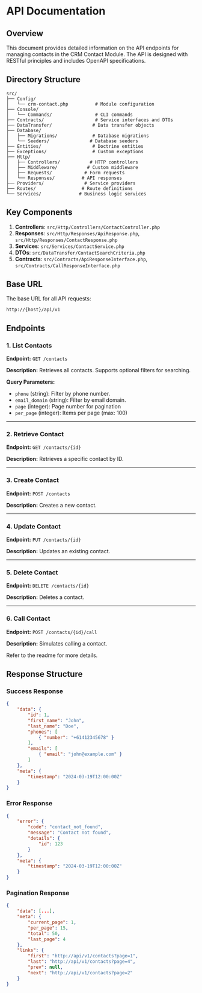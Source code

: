 # API Documentation

## Overview
This document provides detailed information on the API endpoints for managing contacts in the CRM Contact Module. The API is designed with RESTful principles and includes OpenAPI specifications.

## Directory Structure
```
src/
├── Config/
│   └── crm-contact.php          # Module configuration
├── Console/
│   └── Commands/                # CLI commands
├── Contracts/                   # Service interfaces and DTOs
├── DataTransfer/               # Data transfer objects
├── Database/
│   ├── Migrations/             # Database migrations
│   └── Seeders/               # Database seeders
├── Entities/                   # Doctrine entities
├── Exceptions/                 # Custom exceptions
├── Http/
│   ├── Controllers/           # HTTP controllers
│   ├── Middleware/           # Custom middleware
│   ├── Requests/            # Form requests
│   └── Responses/          # API responses
├── Providers/               # Service providers
├── Routes/                 # Route definitions
└── Services/              # Business logic services
```

## Key Components
1. **Controllers**: `src/Http/Controllers/ContactController.php`
2. **Responses**: `src/Http/Responses/ApiResponse.php`, `src/Http/Responses/ContactResponse.php`
3. **Services**: `src/Services/ContactService.php`
4. **DTOs**: `src/DataTransfer/ContactSearchCriteria.php`
5. **Contracts**: `src/Contracts/ApiResponseInterface.php`, `src/Contracts/CallResponseInterface.php`

## Base URL
The base URL for all API requests:
```
http://{host}/api/v1
```

## Endpoints

### 1. List Contacts
**Endpoint:** `GET /contacts`

**Description:** Retrieves all contacts. Supports optional filters for searching.

**Query Parameters:**
- `phone` (string): Filter by phone number.
- `email_domain` (string): Filter by email domain.
- `page` (integer): Page number for pagination
- `per_page` (integer): Items per page (max: 100)

---

### 2. Retrieve Contact
**Endpoint:** `GET /contacts/{id}`

**Description:** Retrieves a specific contact by ID.

---

### 3. Create Contact
**Endpoint:** `POST /contacts`

**Description:** Creates a new contact.

---

### 4. Update Contact
**Endpoint:** `PUT /contacts/{id}`

**Description:** Updates an existing contact.

---

### 5. Delete Contact
**Endpoint:** `DELETE /contacts/{id}`

**Description:** Deletes a contact.

---

### 6. Call Contact
**Endpoint:** `POST /contacts/{id}/call`

**Description:** Simulates calling a contact.

Refer to the readme for more details.

## Response Structure

### Success Response
```json
{
    "data": {
        "id": 1,
        "first_name": "John",
        "last_name": "Doe",
        "phones": [
            { "number": "+61412345678" }
        ],
        "emails": [
            { "email": "john@example.com" }
        ]
    },
    "meta": {
        "timestamp": "2024-03-19T12:00:00Z"
    }
}
```

### Error Response
```json
{
    "error": {
        "code": "contact_not_found",
        "message": "Contact not found",
        "details": {
            "id": 123
        }
    },
    "meta": {
        "timestamp": "2024-03-19T12:00:00Z"
    }
}
```

### Pagination Response
```json
{
    "data": [...],
    "meta": {
        "current_page": 1,
        "per_page": 15,
        "total": 50,
        "last_page": 4
    },
    "links": {
        "first": "http://api/v1/contacts?page=1",
        "last": "http://api/v1/contacts?page=4",
        "prev": null,
        "next": "http://api/v1/contacts?page=2"
    }
}
```
